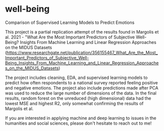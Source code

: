 # well-being
Comparison of Supervised Learning Models to Predict Emotions

This project is a partial replication attempt of the results found in Margolis et al. 2021 - "What Are the Most Important Predictors of Subjective Well-Being? Insights From Machine Learning and Linear Regression Approaches on the MIDUS Datasets (https://www.researchgate.net/publication/356155467_What_Are_the_Most_Important_Predictors_of_Subjective_Well-Being_Insights_From_Machine_Learning_and_Linear_Regression_Approaches_on_the_MIDUS_Datasets)

The project includes cleaning, EDA, and supervised learning models to predict how often respondents to a national survey reported feeling positive and negative emotions. The project also include predictions made after PCA was used to reduce the large number of dimensions of the data. In the final results, random forest on the unreduced (high dimensional) data had the lowest MSE and highest R2, only somewhat confirming the results of Margolis et al.

If you are interested in applying machine and deep learning to issues in the humanities and social sciences, please don't hesitate to reach out to me!
